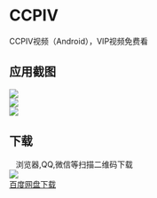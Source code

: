# CCPIV
CCPIV视频（Android），VIP视频免费看

## 应用截图
![](http://ac-qmtbhnki.clouddn.com/f4a0e8552dd515121289.png)  
![](http://ac-qmtbhnki.clouddn.com/9c3289a7b2fee246b4d4.png)  
![](http://ac-qmtbhnki.clouddn.com/0e63b6cd6628e319e32e.png)  
## 下载
    浏览器,QQ,微信等扫描二维码下载  
![](http://ac-QMTBhNKI.clouddn.com/e64294c2de699ed1b685.png)  
[百度网盘下载](https://pan.baidu.com/s/1i5u3PR3)
